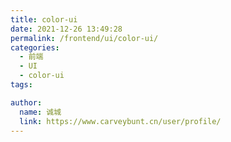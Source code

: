 ```yaml
---
title: color-ui
date: 2021-12-26 13:49:28
permalink: /frontend/ui/color-ui/
categories: 
  - 前端
  - UI
  - color-ui
tags: 

author: 
  name: 诚城
  link: https://www.carveybunt.cn/user/profile/
---
```

